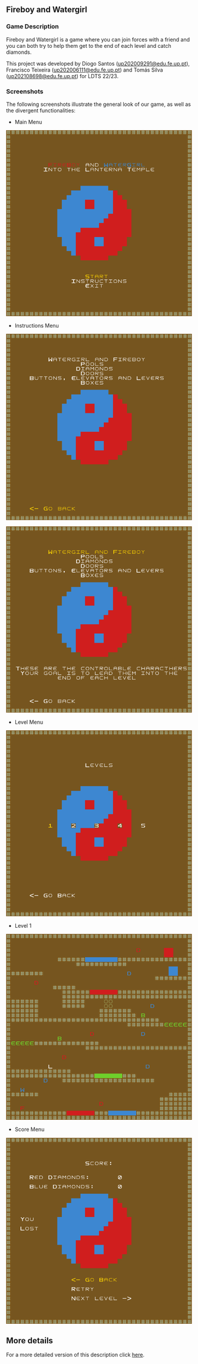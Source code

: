 ## Fireboy and Watergirl

### Game Description

Fireboy and Watergirl is a game where you can join forces with a friend and you can both try to help them get to the end of each level and catch diamonds.

This project was developed by Diogo Santos ([up202009291@edu.fe.up.pt](https://moodle.up.pt/user/view.php?id=19501&course=1518)), 
Francisco Teixeira ([up202006111@edu.fe.up.pt](https://moodle.up.pt/user/view.php?id=20924&course=1518)) and 
Tomás Silva ([up202108698@edu.fe.up.pt](https://moodle.up.pt/user/view.php?id=16261&course=1518)) for LDTS 22/23.


### Screenshots

The following screenshots illustrate the general look of our game, as well as the divergent functionalities:

- Main Menu

![Menu.png](docs/Screenshots/GameMenu.png)

- Instructions Menu

![InstructionsMenu.png](docs/Screenshots/InstructionsMenu.png)

![InstructionsMenuDiamonds.png](docs/Screenshots/InstructionsMenuDiamonds.png)

- Level Menu

![LevelsMenu.png](docs/Screenshots/LevelMenu.png)

- Level 1

![Level_1.png](docs/Screenshots/Level_1.png)

- Score Menu

![ScoreMenu.png](docs/Screenshots/ScoreMenu.png)


## More details

For a more detailed version of this description click [here](https://github.com/FEUP-LDTS-2022/project-l12gr03/blob/main/docs/README.md).
